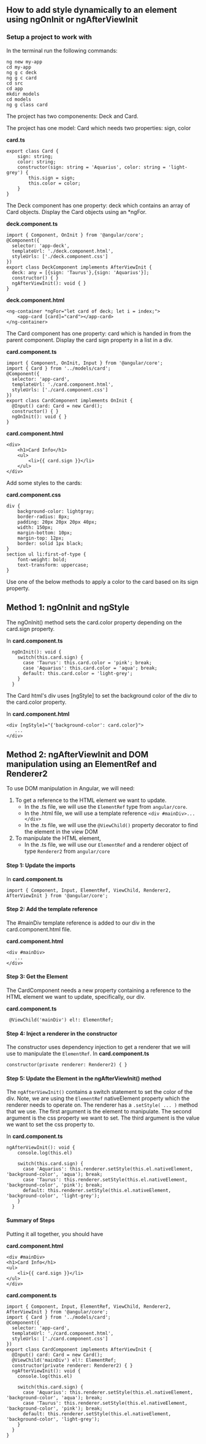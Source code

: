 ## How to add style dynamically to an element using ngOnInit or ngAfterViewInit

### Setup a project to work with

In the terminal run the following commands:
```
ng new my-app
cd my-app
ng g c deck
ng g c card
cd src
cd app
mkdir models
cd models
ng g class card
```

The project has two componenents: Deck and Card.

The project has one model: Card which needs two properties: sign, color

**card.ts**
```
export class Card {
    sign: string;
    color: string;
    constructor(sign: string = 'Aquarius', color: string = 'light-grey') {
        this.sign = sign;
        this.color = color;
    }
}
```

The Deck component has one property: deck which contains an array of Card objects. Display the Card objects using an *ngFor.

**deck.component.ts**
```
import { Component, OnInit } from '@angular/core';
@Component({
  selector: 'app-deck',
  templateUrl: './deck.component.html',
  styleUrls: ['./deck.component.css']
})
export class DeckComponent implements AfterViewInit {
  deck: any = [{sign: 'Taurus'},{sign: 'Aquarius'}];
  constructor() { }
  ngAfterViewInit(): void { }
}
```

**deck.component.html**
```
<ng-container *ngFor="let card of deck; let i = index;">
    <app-card [card]="card"></app-card>
</ng-container>
```

The Card component has one property: card which is handed in from the parent component. Display the card sign property in a list in a div. 

**card.component.ts**
```
import { Component, OnInit, Input } from '@angular/core';
import { Card } from '../models/card';
@Component({
  selector: 'app-card',
  templateUrl: './card.component.html',
  styleUrls: ['./card.component.css']
})
export class CardComponent implements OnInit {
  @Input() card: Card = new Card();
  constructor() { }
  ngOnInit(): void { }
}
```

**card.component.html**
```
<div>
    <h1>Card Info</h1>
    <ul>
        <li>{{ card.sign }}</li>
    </ul>
</div>
```

Add some styles to the cards:

**card.component.css**
```
div {
    background-color: lightgray;
    border-radius: 8px;
    padding: 20px 20px 20px 40px;
    width: 150px;
    margin-bottom: 10px;
    margin-top: 12px;
    border: solid 1px black;
}
section ul li:first-of-type {
    font-weight: bold;
    text-transform: uppercase;
}
```

Use one of the below methods to apply a color to the card based on its sign property.

## Method 1: ngOnInit and ngStyle

The ngOnInit() method sets the card.color property depending on the card.sign property. 

In **card.component.ts**
```
  ngOnInit(): void {
    switch(this.card.sign) {
      case 'Taurus': this.card.color = 'pink'; break;
      case 'Aquarius': this.card.color = 'aqua'; break;
      default: this.card.color = 'light-grey';
    }
  }
```

The Card html's div uses [ngStyle] to set the background color of the div to the card.color property.

In **card.component.html**
```
<div [ngStyle]="{'background-color': card.color}">
   ...
</div>
```

## Method 2: ngAfterViewInit and DOM manipulation using an ElementRef and Renderer2

To use DOM manipulation in Angular, we will need:
1. To get a reference to the HTML element we want to update. 
    - In the .ts file, we will use the `ElementRef` type from `angular/core`.
    - In the .html file, we will use a template reference `<div #mainDiv>...</div>`
    - In the .ts file, we will use the `@ViewChild()` property decorator to find the element in the view DOM
2. To manipulate the HTML element, 
    - In the .ts file, we will use our `ElementRef` and a renderer object of type `Renderer2` from `angular/core`

#### Step 1: Update the imports

In **card.component.ts**
```
import { Component, Input, ElementRef, ViewChild, Renderer2, AfterViewInit } from '@angular/core';
```

#### Step 2: Add the template reference

The #mainDiv template reference is added to our div in the card.component.html file.

**card.component.html**
```
<div #mainDiv>
   ...
</div>
```

#### Step 3: Get the Element

The CardComponent needs a new property containing a reference to the HTML element we want to update, specifically, our div.

**card.component.ts**
```
 @ViewChild('mainDiv') el!: ElementRef;
```

#### Step 4: Inject a renderer in the constructor

The constructor uses dependency injection to get a renderer that we will use to manipulate the `ElementRef`.
In **card.component.ts**
```
constructor(private renderer: Renderer2) { }
```

#### Step 5: Update the Element in the ngAfterViewInit() method

The `ngAfterViewInit()` contains a switch statement to set the color of the div. Note, we are using the `ElementRef` nativeElement property which the renderer needs to operate on. The renderer has a `.setStyle( ... )` method that we use. The first argument is the element to manipulate. The second argument is the css property we want to set. The third argument is the value we want to set the css property to. 

In **card.component.ts**
```
ngAfterViewInit(): void {
    console.log(this.el)
    
    switch(this.card.sign) {
      case 'Aquarius': this.renderer.setStyle(this.el.nativeElement, 'background-color', 'aqua'); break;
      case 'Taurus': this.renderer.setStyle(this.el.nativeElement, 'background-color', 'pink'); break;
      default: this.renderer.setStyle(this.el.nativeElement, 'background-color', 'light-grey');
    }
  }
```

#### Summary of Steps

Putting it all together, you should have

**card.component.html**
```
<div #mainDiv>
<h1>Card Info</h1>
<ul>
    <li>{{ card.sign }}</li>
</ul>
</div>
```


**card.component.ts**
```
import { Component, Input, ElementRef, ViewChild, Renderer2, AfterViewInit } from '@angular/core';
import { Card } from '../models/card';
@Component({
  selector: 'app-card',
  templateUrl: './card.component.html',
  styleUrls: ['./card.component.css']
})
export class CardComponent implements AfterViewInit {
  @Input() card: Card = new Card();
  @ViewChild('mainDiv') el!: ElementRef;
  constructor(private renderer: Renderer2) { }
  ngAfterViewInit(): void {
    console.log(this.el)
    
    switch(this.card.sign) {
      case 'Aquarius': this.renderer.setStyle(this.el.nativeElement, 'background-color', 'aqua'); break;
      case 'Taurus': this.renderer.setStyle(this.el.nativeElement, 'background-color', 'pink'); break;
      default: this.renderer.setStyle(this.el.nativeElement, 'background-color', 'light-grey');
    }
  }
}
```

